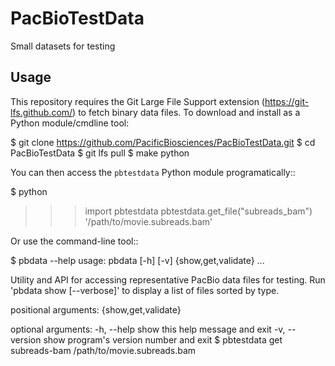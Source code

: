 # PacBioTestData
Small datasets for testing

Usage
-----

This repository requires the Git Large File Support extension
(https://git-lfs.github.com/) to fetch binary data files.  To download and
install as a Python module/cmdline tool:

  $ git clone https://github.com/PacificBiosciences/PacBioTestData.git
  $ cd PacBioTestData
  $ git lfs pull
  $ make python

You can then access the `pbtestdata` Python module programatically::

  $ python
  >>> import pbtestdata
  >>> pbtestdata.get_file("subreads_bam")
  '/path/to/movie.subreads.bam'

Or use the command-line tool::

  $ pbdata --help
  usage: pbdata [-h] [-v] {show,get,validate} ...

  Utility and API for accessing representative PacBio data files for testing.
  Run 'pbdata show [--verbose]' to display a list of files sorted by type.

  positional arguments:
    {show,get,validate}

  optional arguments:
    -h, --help           show this help message and exit
    -v, --version        show program's version number and exit
  $ pbtestdata get subreads-bam
  /path/to/movie.subreads.bam
